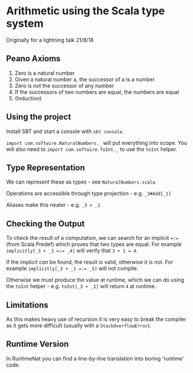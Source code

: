 # Arithmetic using the Scala type system

Originally for a lightning talk 21/8/18

## Peano Axioms

1. Zero is a natural number
2. Given a natural number a, the successor of a is a number
3. Zero is not the successor of any number
4. If the successors of two numbers are equal, the numbers are equal
5. (Induction)

## Using the project

Install SBT and start a console with `sbt console`.

`import com.softwire.NaturalNumbers._` will put everything into scope.
You will also need to `import com.softwire.ToInt._` to use the `toInt` helper.

## Type Representation

We can represent these as types - see `NaturalNumbers.scala`

Operations are accessible through type projection - e.g. `_3#Add[_1]`

Aliases make this neater - e.g. `_3 + _1`

## Checking the Output

To check the result of a computation, we can search for an implicit `=:=` (from Scala Predef) which proves that two types are equal.
For example `implicitly[_3 + _1 =:= _4]` will verify that `3 + 1 = 4`.

If the implicit _can_ be found, the result is valid, otherwise it is not. For example `implicitly[_3 + _1 =:= _5]` will not compile.

Otherwise we must produce the value at runtime, which we can do using the `toInt` helper - e.g. `toInt[_3 + _1]` will return `4` at runtime.

## Limitations

As this makes heavy use of recursion it is very easy to break the compiler as it gets more difficult (usually with a `StackOverflowError`).

## Runtime Version

In RuntimeNat you can find a line-by-line translation into boring 'runtime' code.
